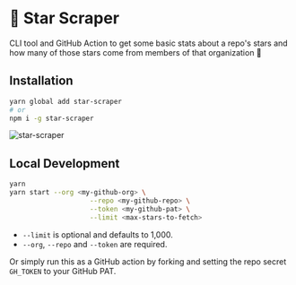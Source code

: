 # 🌟 Star Scraper

CLI tool and GitHub Action to get some basic stats about a repo's stars and how many of those stars come from members of that organization 👀

## Installation

```bash
yarn global add star-scraper
# or
npm i -g star-scraper
```
![star-scraper](https://user-images.githubusercontent.com/25349044/175988348-fbb5f343-7faa-4fe1-a38f-d092296b522a.gif)

## Local Development

```bash
yarn
yarn start --org <my-github-org> \
                    --repo <my-github-repo> \
                    --token <my-github-pat> \
                    --limit <max-stars-to-fetch>
```

- `--limit` is optional and defaults to 1,000.
- `--org`, `--repo` and `--token` are required.

Or simply run this as a GitHub action by forking and setting the repo secret `GH_TOKEN` to your GitHub PAT.

